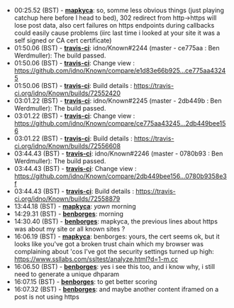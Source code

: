 * 00:25.52 (BST) - __[mapkyca](https://github.com/mapkyca)__: so, somme less obvious things (just playing catchup here before I head to bed), 302 redirect from http->https will lose post data, also cert failures on https endpoints during callbacks could easily cause problems (iirc last time i looked at your site it was a self signed or CA cert certificate)
* 01:50.06 (BST) - __[travis-ci](https://github.com/travis-ci)__: idno/Known#2244 (master - ce775aa : Ben Werdmuller): The build passed.
* 01:50.06 (BST) - __[travis-ci](https://github.com/travis-ci)__: Change view : https://github.com/idno/Known/compare/e1d83e66b925...ce775aa43245
* 01:50.06 (BST) - __[travis-ci](https://github.com/travis-ci)__: Build details : https://travis-ci.org/idno/Known/builds/72552420
* 03:01.22 (BST) - __[travis-ci](https://github.com/travis-ci)__: idno/Known#2245 (master - 2db449b : Ben Werdmuller): The build passed.
* 03:01.22 (BST) - __[travis-ci](https://github.com/travis-ci)__: Change view : https://github.com/idno/Known/compare/ce775aa43245...2db449bee156
* 03:01.22 (BST) - __[travis-ci](https://github.com/travis-ci)__: Build details : https://travis-ci.org/idno/Known/builds/72556608
* 03:44.43 (BST) - __[travis-ci](https://github.com/travis-ci)__: idno/Known#2246 (master - 0780b93 : Ben Werdmuller): The build passed.
* 03:44.43 (BST) - __[travis-ci](https://github.com/travis-ci)__: Change view : https://github.com/idno/Known/compare/2db449bee156...0780b9358e3f
* 03:44.43 (BST) - __[travis-ci](https://github.com/travis-ci)__: Build details : https://travis-ci.org/idno/Known/builds/72558879
* 13:44.18 (BST) - __[mapkyca](https://github.com/mapkyca)__: *yawn* morning
* 14:29.31 (BST) - __[benborges](https://github.com/benborges)__: morning
* 14:30.40 (BST) - __[benborges](https://github.com/benborges)__: mapkyca, the previous lines about https was about my site or all known sites ?
* 16:06.19 (BST) - __[mapkyca](https://github.com/mapkyca)__: benborges: yours, the cert seems ok, but it looks like you've got a broken trust chain which my browser was complaining about 'cos I've got the security settings turned up high: https://www.ssllabs.com/ssltest/analyze.html?d=1-m.cc
* 16:06.50 (BST) - __[benborges](https://github.com/benborges)__: yes i see this too, and i know why, i still need to generate a unique dhparam
* 16:07.15 (BST) - __[benborges](https://github.com/benborges)__: to get better scoring
* 16:07.32 (BST) - __[benborges](https://github.com/benborges)__: and maybe another content iframed on a post is not using https
